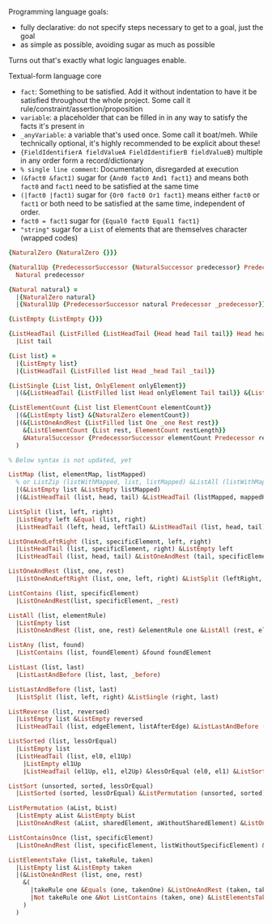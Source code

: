 Programming language goals:

  - fully declarative: do not specify steps necessary to get to a goal, just the goal
  - as simple as possible, avoiding sugar as much as possible

Turns out that's exactly what logic languages enable.

Textual-form language core
  - `fact`: Something to be satisfied. Add it without indentation to have it be satisfied throughout the whole project. Some call it rule/constraint/assertion/proposition
  - `variable`: a placeholder that can be filled in in any way to satisfy the facts it's present in
  - `_anyVariable`: a variable that's used once. Some call it boat/meh. While technically optional, it's highly recommended to be explicit about these!
  - `{FieldIdentifierA fieldValueA FieldIdentifierB fieldValueB}` multiple in any order form a record/dictionary
  - `% single line comment`: Documentation, disregarded at execution
  - `(&fact0 &fact1)` sugar for `{And0 fact0 And1 fact1}` and means both `fact0` and `fact1` need to be satisfied at the same time
  - `(|fact0 |fact1)` sugar for `{Or0 fact0 Or1 fact1}` means either `fact0` or `fact1` or both need to be satisfied at the same time, independent of order.
  - `fact0 = fact1` sugar for `{Equal0 fact0 Equal1 fact1}`
  - `"string"` sugar for a `List` of elements that are themselves character (wrapped codes)

```prolog
{NaturalZero {NaturalZero {}}}

{Natural1Up {PredecessorSuccessor {NaturalSuccessor predecessor} Predecessor predecessor}} =
  Natural predecessor

{Natural natural} =
  |{NaturalZero natural}
  |{Natural1Up {PredecessorSuccessor natural Predecessor _predecessor}}

{ListEmpty {ListEmpty {}}}

{ListHeadTail {ListFilled {ListHeadTail {Head head Tail tail}} Head head Tail tail}} =
  |List tail

{List list} =
  |{ListEmpty list}
  |{ListHeadTail {ListFilled list Head _head Tail _tail}}

{ListSingle {List list, OnlyElement onlyElement}}
  |(&{ListHeadTail {ListFilled list Head onlyElement Tail tail}} &{ListEmpty tail})

{ListElementCount {List list ElementCount elementCount}}
  |(&{ListEmpty list} &{NaturalZero elementCount})
  |(&{ListOneAndRest {ListFilled list One _one Rest rest}}
    &{ListElementCount {List rest, ElementCount restLength}}
    &NaturalSuccessor {PredecessorSuccessor elementCount Predecessor restLength}
  )

% Below syntax is not updated, yet

ListMap (list, elementMap, listMapped)
  % or ListZip (listWithMapped, list, listMapped) &ListAll (listWithMapped, elementMap)
  |(&ListEmpty list &ListEmpty listMapped)
  |(&ListHeadTail (list, head, tail) &ListHeadTail (listMapped, mappedHead, mappedTail) &elementMap (head, mappedHead) &elementMap (tail, mappedTail))

ListSplit (list, left, right)
  |ListEmpty left &Equal (list, right)
  |ListHeadTail (left, head, leftTail) &ListHeadTail (list, head, tail) &ListSplit (tail, leftTail, right)

ListOneAndLeftRight (list, specificElement, left, right)
  |ListHeadTail (list, specificElement, right) &ListEmpty left
  |ListHeadTail (list, head, tail) &ListOneAndRest (tail, specificElement, tailRest) &ListHeadTail(rest, head, tailRest)

ListOneAndRest (list, one, rest)
  |ListOneAndLeftRight (list, one, left, right) &ListSplit (leftRight, left, right) &ListPermutation(rest, leftRight)

ListContains (list, specificElement)
  |ListOneAndRest(list, specificElement, _rest)

ListAll (list, elementRule)
  |ListEmpty list
  |ListOneAndRest (list, one, rest) &elementRule one &ListAll (rest, elementRule)

ListAny (list, found)
  |ListContains (list, foundElement) &found foundElement

ListLast (list, last)
  |ListLastAndBefore (list, last, _before)

ListLastAndBefore (list, last)
  |ListSplit (list, left, right) &ListSingle (right, last)

ListReverse (list, reversed)
  |ListEmpty list &ListEmpty reversed
  |ListHeadTail (list, edgeElement, listAfterEdge) &ListLastAndBefore (reversed, edgeElement, listAfterEdge) &ListReverse (listAfterEdge, reversedBeforeEdge)

ListSorted (list, lessOrEqual)
  |ListEmpty list
  |ListHeadTail (list, el0, el1Up)
    |ListEmpty el1Up
    |ListHeadTail (el1Up, el1, el2Up) &lessOrEqual (el0, el1) &ListSorted (el1Up, lessOrEqual)

ListSort (unsorted, sorted, lessOrEqual)
  |ListSorted (sorted, lessOrEqual) &ListPermutation (unsorted, sorted)

ListPermutation (aList, bList)
  |ListEmpty aList &ListEmpty bList
  |ListOneAndRest (aList, sharedElement, aWithoutSharedElement) &ListOneAndRest (bList, sharedElement, bWithoutSharedElement) &ListPermutation (aWithoutSharedElement, bWithoutSharedElement)

ListContainsOnce (list, specificElement)
  |ListOneAndRest (list, specificElement, listWithoutSpecificElement) &Not ListContains (listWithoutSpecificElement, specificElement)

ListElementsTake (list, takeRule, taken)
  |ListEmpty list &ListEmpty taken
  |(&ListOneAndRest (list, one, rest)
    &(
      |takeRule one &Equals (one, takenOne) &ListOneAndRest (taken, takenOne, takenRest) &ListElementsTake (rest, takeRule, takenRest)
      |Not takeRule one &Not ListContains (taken, one) &ListElementsTake (rest, takeRule, taken)
    )
  )
```

